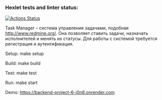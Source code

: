 ### Hexlet tests and linter status:
[![Actions Status](https://github.com/Ivanyas/backend-project-6/actions/workflows/hexlet-check.yml/badge.svg)](https://github.com/Ivanyas/backend-project-6/actions)

Task Manager – система управления задачами, подобная http://www.redmine.org/. Она позволяет ставить задачи, назначать исполнителей и менять их статусы. Для работы с системой требуется регистрация и аутентификация.

Setup: make setup

Build: make build

Test: make test

Run: make start

Demo: https://backend-project-6-i0n8.onrender.com